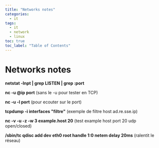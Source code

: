 ```yaml
---
title: "Networks notes"
categories:
  - it
tags:
  - it
  - network
  - linux
toc: true
toc_label: "Table of Contents"
---
```


# Networks notes

__netstat -lnpt | grep LISTEN | grep :port__

__nc -u @ip port__ (sans le -u pour tester en TCP)

__nc -u -l port__ (pour ecouter sur le port)

__tcpdump -i interfaces "filtre"__ (exemple de filtre host ad.re.sse.ip)

__nc -v -u -z -w 3 example.host 20__ (test example host port 20 udp open/closed)

__/sbin/tc qdisc add dev eth0 root handle 1:0 netem delay 20ms__ (ralentit le réseau)


